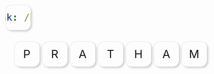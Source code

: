 ```yaml
---
permalink: /hacking/
---
```


<ul>
  <li>
    <input type="checkbox" />
    <div>P</div>
  </li>
  <li>
    <input type="checkbox" />
    <div>R</div>
  </li>
  <li>
    <input type="checkbox" />
    <div>A</div>
  </li>
  <li>
    <input type="checkbox" />
    <div>T</div>
  </li>
  <li>
    <input type="checkbox" />
    <div>H</div>
  </li>
  <li>
    <input type="checkbox" />
    <div>A</div>
  </li>
  <li>
    <input type="checkbox" />
    <div>M</div>
  </li>
</ul>

<style>

ul {
  position: relative;
  display: flex;
}

li {
  list-style: none;
}

label {
  position: relative;
}

input[type="checkbox"] {
  position: absolute;
  opacity: 0;
  cursor: pointer;
  height: 80px;
  width: 80px;
  z-index: 100;
}

div {
  position: relative;
  height: 80px;
  width: 80px;
  
  
  display: flex;
  display: flex;
  justify-content: center;
  align-items: center;
  font-size: 36px;
  cursor: pointer;
  margin: 0 4px;
  border-radius: 20px;
  box-shadow: -1px -1px 4px rgba(255, 255, 255, 0.05),
    4px 4px 6px rgba(0, 0, 0, 0.2),
    inset -1px -1px 4px rgba(255, 255, 255, 0.05),
    inset 1px 1px 1px rgba(0, 0, 0, 0.1);
}

/* div:before {
  content: "";
  position: absolute;
  top: 2px;
  left: 2px;
  width: 75px;
  height: 38px;
  border-top-left-radius: 20px;
  border-top-right-radius: 20px;
  background: rgba(255, 255, 255, 0.05);
} */

input[type="checkbox"]:checked ~ div {
  box-shadow: inset 0 0 2px rgba(255, 255, 255, 0.05),
    inset 4px 4px 6px rgba(0, 0, 0, 0.2);
  color: yellow;
  text-shadow: 0 0 15px yellow, 0 0 25px yellow;
  animation: glow 1.5s linear infinite;
}

@keyframes glow {
  0% {
    filter: hue-rotate(0deg);
  }
  100% {
    filter: hue-rotate(360deg);
  }
}
</style>